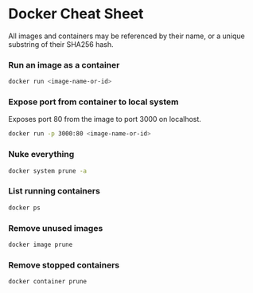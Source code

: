 # Docker Cheat Sheet

All images and containers may be referenced by their name, or a unique substring of their SHA256 hash.

### Run an image as a container

```sh
docker run <image-name-or-id>
```

### Expose port from container to local system

Exposes port 80 from the image to port 3000 on localhost.

```sh
docker run -p 3000:80 <image-name-or-id>
```

### Nuke everything

```sh
docker system prune -a
```

### List running containers

```sh
docker ps
```

### Remove unused images

```sh
docker image prune
```

### Remove stopped containers

```sh
docker container prune
```
